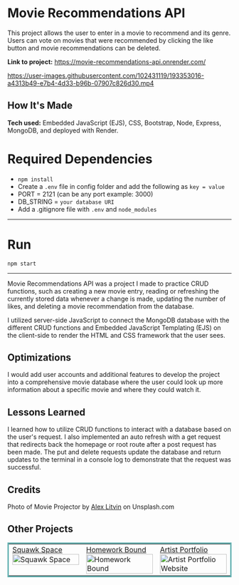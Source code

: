 # Movie Recommendations API
This project allows the user to enter in a movie to recommend and its genre. Users can vote on movies that were recommended by clicking the like button and movie recommendations can be deleted.

**Link to project:** https://movie-recommendations-api.onrender.com/

https://user-images.githubusercontent.com/102431119/193353016-a4313b49-e7b4-4d33-b96b-07907c826d30.mp4

## How It's Made

**Tech used:** Embedded JavaScript (EJS), CSS, Bootstrap, Node, Express, MongoDB, and deployed with Render.

# Required Dependencies

  - `npm install`
  - Create a `.env` file in config folder and add the following as `key = value`
  - PORT = 2121 (can be any port example: 3000)
  - DB_STRING = `your database URI`
  - Add a .gitignore file with `.env` and `node_modules`

---

# Run

`npm start`

---

Movie Recommendations API was a project I made to practice CRUD functions, such as creating a new movie entry, reading or refreshing the currently stored data whenever a change is made, updating the number of likes, and deleting a movie recommendation from the database.

I utilized server-side JavaScript to connect the MongoDB database with the different CRUD functions and Embedded JavaScript Templating (EJS) on the client-side to render the HTML and CSS framework that the user sees.

## Optimizations
I would add user accounts and additional features to develop the project into a comprehensive movie database where the user could look up more information about a specific movie and where they could watch it.

## Lessons Learned
I learned how to utilize CRUD functions to interact with a database based on the user's request. I also implemented an auto refresh with a get request that redirects back the homepage or root route after a post request has been made. The put and delete requests update the database and return updates to the terminal in a console log to demonstrate that the request was successful.

## Credits
Photo of Movie Projector by <a href="https://unsplash.com/@alexlitvin?utm_source=unsplash&utm_medium=referral&utm_content=creditCopyText">Alex Litvin</a> on Unsplash.com

## Other Projects

<table bordercolor="#66b2b2">
  <tr>
  <td width="33.3%"  style="align:center;" valign="top">
	<a target="_blank" href="https://github.com/jaclynbrothers/squawk-space">Squawk Space</a>
    	<br>
    	<a target="_blank" href="https://github.com/jaclynbrothers/squawk-space">
    	<img src="https://media.giphy.com/media/7dsiIBgG8OuU95SUvF/giphy.gif" width="100%"  alt="Squawk Space">
        </a>
    </td>
    <td width="33.3%"  style="align:center;" valign="top">
	<a target="_blank" href="https://github.com/jaclynbrothers/homework-bound">Homework Bound</a>
    	<br>
    	<a target="_blank" href="https://github.com/jaclynbrothers/homework-bound">
    	<img src="https://media.giphy.com/media/MZ2Jzzzb77f5LKH3w4/giphy.gif" width="100%"  alt="Homework Bound">
        </a>
    </td>
    <td width="33.3%" valign="top">
	<a target="_blank" href="https://github.com/jaclynbrothers/artist-portfolio">Artist Portfolio</a>
      	<br>
        <a target="_blank" href="https://github.com/jaclynbrothers/artist-portfolio">
          <img src="https://media.giphy.com/media/OtZnHQvpwaGOxKxoi1/giphy.gif" width="100%" alt="Artist Portfolio Website">
        </a>
    </td>
  </tr>
</table>

